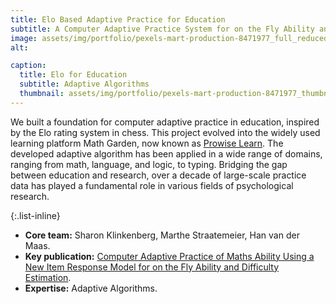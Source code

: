 ```yaml
---
title: Elo Based Adaptive Practice for Education
subtitle: A Computer Adaptive Practice System for on the Fly Ability and Difficulty Estimation
image: assets/img/portfolio/pexels-mart-production-8471977_full_reduced.jpg
alt:

caption:
  title: Elo for Education
  subtitle: Adaptive Algorithms
  thumbnail: assets/img/portfolio/pexels-mart-production-8471977_thumbnail_reduced.jpg
---
```


We built a foundation for computer adaptive practice in education, inspired by the Elo rating system in chess. This project evolved into the widely used learning platform Math Garden, now known as [Prowise Learn](https://www.prowise.com/en/prowise-learn/). The developed adaptive algorithm has been applied in a wide range of domains, ranging from math, language, and logic, to typing. Bridging the gap between education and research, over a decade of large-scale practice data has played a fundamental role in various fields of psychological research.

{:.list-inline}
- **Core team:** Sharon Klinkenberg, Marthe Straatemeier, Han van der Maas.
- **Key publication:** [Computer Adaptive Practice of Maths Ability Using a New Item Response Model for on the Fly Ability and Difficulty Estimation](https://doi.org/10.1016/j.compedu.2011.02.003).
- **Expertise:** Adaptive Algorithms.
